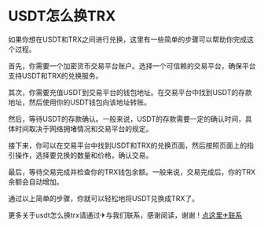 # USDT怎么换TRX

如果你想在USDT和TRX之间进行兑换，这里有一些简单的步骤可以帮助你完成这个过程。

首先，你需要一个加密货币交易平台账户。选择一个可信赖的交易平台，确保平台支持USDT和TRX的兑换服务。

其次，你需要充值USDT到交易平台的钱包地址。在交易平台中找到USDT的存款地址，然后使用你的USDT钱包向该地址转账。

然后，等待USDT的存款确认。一般来说，USDT的存款需要一定的确认时间，具体时间取决于网络拥堵情况和交易平台的规定。

接下来，你可以在交易平台中找到USDT和TRX的兑换页面，然后按照页面上的指引操作，选择要兑换的数量和价格，确认交易。

最后，等待交易完成并检查你的TRX钱包余额。一般来说，交易完成后，你的TRX余额会自动增加。

通过以上简单的步骤，你就可以轻松地将USDT兑换成TRX了。

更多关于usdt怎么换trx请通过✈与我们联系，感谢阅读，谢谢！[点这里✈联系](https://ss.k02.cc)